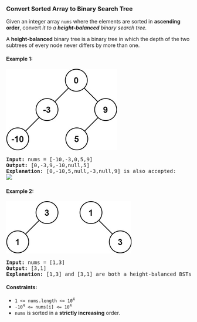 ### Convert Sorted Array to Binary Search Tree

Given an integer array `nums` where the elements are sorted in **ascending order**, convert *it to a* ***height-balanced*** *binary search tree.*

A **height-balanced** binary tree is a binary tree in which the depth of the two subtrees of every node never differs by more than one.



#### Example 1:
![](../../resources/lt0108_1.png)
<pre>
<strong>Input:</strong> nums = [-10,-3,0,5,9]
<strong>Output:</strong> [0,-3,9,-10,null,5]
<strong>Explanation:</strong> [0,-10,5,null,-3,null,9] is also accepted:
<img src="/Users/anderson/github/data_structures_and_algorithm/leetcode/src/main/resources/lt0108_2.png" />
</pre>

#### Example 2:
![](../../resources/lt0108_3.png)
<pre>
<strong>Input:</strong> nums = [1,3]
<strong>Output:</strong> [3,1]
<strong>Explanation:</strong> [1,3] and [3,1] are both a height-balanced BSTs.
</pre>

#### Constraints:

- <code>1 <= nums.length <= 10<sup>4</code>
- <code>-10<sup>4</sup> <= nums[i] <= 10<sup>4</code>
- `nums` is sorted in a **strictly increasing** order.